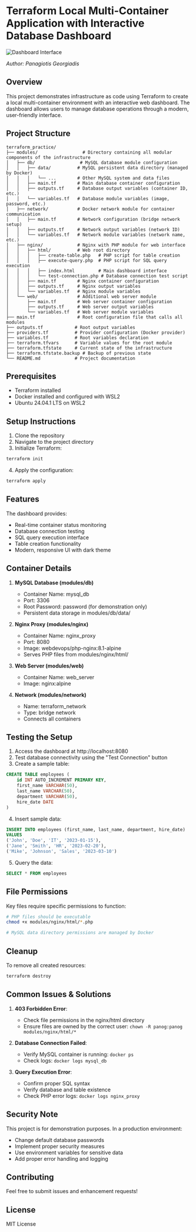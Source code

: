 # Terraform Local Multi-Container Application with Interactive Database Dashboard

![Dashboard Interface](landing_page.png)

*Author: Panagiotis Georgiadis*

## Overview

This project demonstrates infrastructure as code using Terraform to create a local multi-container environment with an interactive web dashboard. The dashboard allows users to manage database operations through a modern, user-friendly interface.


## Project Structure

```
terraform_practice/
├── modules/                 # Directory containing all modular components of the infrastructure
│   ├── db/                 # MySQL database module configuration
│   │   ├── data/          # MySQL persistent data directory (managed by Docker)
│   │   │   └── ...        # Other MySQL system and data files
│   │   ├── main.tf        # Main database container configuration
│   │   ├── outputs.tf     # Database output variables (container ID, etc.)
│   │   └── variables.tf   # Database module variables (image, password, etc.)
│   ├── network/           # Docker network module for container communication
│   │   ├── main.tf        # Network configuration (bridge network setup)
│   │   ├── outputs.tf     # Network output variables (network ID)
│   │   └── variables.tf   # Network module variables (network name, etc.)
│   ├── nginx/             # Nginx with PHP module for web interface
│   │   ├── html/          # Web root directory
│   │   │   ├── create-table.php   # PHP script for table creation
│   │   │   ├── execute-query.php  # PHP script for SQL query execution
│   │   │   ├── index.html         # Main dashboard interface
│   │   │   └── test-connection.php # Database connection test script
│   │   ├── main.tf        # Nginx container configuration
│   │   ├── outputs.tf     # Nginx output variables
│   │   └── variables.tf   # Nginx module variables
│   └── web/               # Additional web server module
│       ├── main.tf        # Web server container configuration
│       ├── outputs.tf     # Web server output variables
│       └── variables.tf   # Web server module variables
├── main.tf                # Root configuration file that calls all modules
├── outputs.tf            # Root output variables
├── providers.tf          # Provider configuration (Docker provider)
├── variables.tf          # Root variables declaration
├── terraform.tfvars      # Variable values for the root module
├── terraform.tfstate     # Current state of the infrastructure
├── terraform.tfstate.backup # Backup of previous state
└── README.md             # Project documentation
```

## Prerequisites

- Terraform installed
- Docker installed and configured with WSL2
- Ubuntu 24.04.1 LTS on WSL2

## Setup Instructions

1. Clone the repository
2. Navigate to the project directory
3. Initialize Terraform:
```bash
terraform init
```
4. Apply the configuration:
```bash
terraform apply
```

## Features

The dashboard provides:
- Real-time container status monitoring
- Database connection testing
- SQL query execution interface
- Table creation functionality
- Modern, responsive UI with dark theme

## Container Details

1. **MySQL Database (modules/db)**
   - Container Name: mysql_db
   - Port: 3306
   - Root Password: password (for demonstration only)
   - Persistent data storage in modules/db/data/

2. **Nginx Proxy (modules/nginx)**
   - Container Name: nginx_proxy
   - Port: 8080
   - Image: webdevops/php-nginx:8.1-alpine
   - Serves PHP files from modules/nginx/html/

3. **Web Server (modules/web)**
   - Container Name: web_server
   - Image: nginx:alpine

4. **Network (modules/network)**
   - Name: terraform_network
   - Type: bridge network
   - Connects all containers

## Testing the Setup

1. Access the dashboard at http://localhost:8080
2. Test database connectivity using the "Test Connection" button
3. Create a sample table:
```sql
CREATE TABLE employees (
    id INT AUTO_INCREMENT PRIMARY KEY,
    first_name VARCHAR(50),
    last_name VARCHAR(50),
    department VARCHAR(50),
    hire_date DATE
)
```
4. Insert sample data:
```sql
INSERT INTO employees (first_name, last_name, department, hire_date) 
VALUES 
('John', 'Doe', 'IT', '2023-01-15'),
('Jane', 'Smith', 'HR', '2023-02-20'),
('Mike', 'Johnson', 'Sales', '2023-03-10')
```
5. Query the data:
```sql
SELECT * FROM employees
```

## File Permissions

Key files require specific permissions to function:
```bash
# PHP files should be executable
chmod +x modules/nginx/html/*.php

# MySQL data directory permissions are managed by Docker
```

## Cleanup

To remove all created resources:
```bash
terraform destroy
```

## Common Issues & Solutions

1. **403 Forbidden Error**:
   - Check file permissions in the nginx/html directory
   - Ensure files are owned by the correct user: `chown -R panog:panog modules/nginx/html/*`

2. **Database Connection Failed**:
   - Verify MySQL container is running: `docker ps`
   - Check logs: `docker logs mysql_db`

3. **Query Execution Error**:
   - Confirm proper SQL syntax
   - Verify database and table existence
   - Check PHP error logs: `docker logs nginx_proxy`

## Security Note

This project is for demonstration purposes. In a production environment:
- Change default database passwords
- Implement proper security measures
- Use environment variables for sensitive data
- Add proper error handling and logging

## Contributing

Feel free to submit issues and enhancement requests!

## License

MIT License
